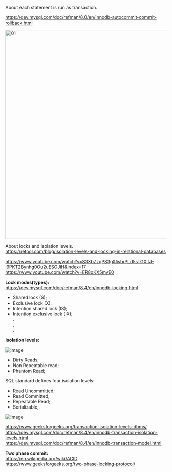About each statement is run as transaction.

https://dev.mysql.com/doc/refman/8.0/en/innodb-autocommit-commit-rollback.html

<img width="653" alt="01" src="https://github.com/VIK2395/Databases/assets/50545334/760b95c3-5f4d-4258-ac77-d7a150247482">

About locks and isolation levels.\
https://retool.com/blog/isolation-levels-and-locking-in-relational-databases

https://www.youtube.com/watch?v=S3XbZzqPS3g&list=PLd5sTGXltJ-l9PKT2Bynhg0Ou2uESOJiH&index=17 \
https://www.youtube.com/watch?v=ER8oKX5myE0

__Lock modes(types):__\
https://dev.mysql.com/doc/refman/8.4/en/innodb-locking.html

- Shared lock (S);
- Exclusive lock (X);
- Intention shared lock (IS);
- Intention exclusive lock (IX);\
.\
.\
.

__Isolation levels:__

![image](https://github.com/VIK2395/Databases/assets/50545334/2cbe070b-975d-4815-bd2c-7373ff8bc81a)

- Dirty Reads;
- Non Repeatable read;
- Phantom Read;

SQL standard defines four isolation levels:
- Read Uncommitted;
- Read Committed;
- Repeatable Read;
- Serializable;

![image](https://github.com/VIK2395/Databases/assets/50545334/a3dd5b36-0859-43a6-85df-0b192854aac6)

https://www.geeksforgeeks.org/transaction-isolation-levels-dbms/ \
https://dev.mysql.com/doc/refman/8.4/en/innodb-transaction-isolation-levels.html \
https://dev.mysql.com/doc/refman/8.4/en/innodb-transaction-model.html

__Two phase commit:__\
https://en.wikipedia.org/wiki/ACID \
https://www.geeksforgeeks.org/two-phase-locking-protocol/
